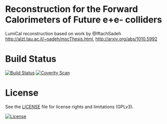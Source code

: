 # Reconstruction for the Forward Calorimeters of Future e+e- colliders

LumiCal reconstruction based on work by @IftachSadeh
http://alzt.tau.ac.il/~sadeh/mscThesis.html, http://arxiv.org/abs/1010.5992

# Build Status

[![Build Status](https://travis-ci.org/FCALSW/FCalClusterer.svg?branch=master)](https://travis-ci.org/FCALSW/FCalClusterer)
[![Coverity Scan](https://scan.coverity.com/projects/10210/badge.svg)](https://scan.coverity.com/projects/fcalsw-fcalclusterer)

# License

See the [LICENSE](LICENSE) file for license rights and limitations (GPLv3).

[![License](https://www.gnu.org/graphics/gplv3-127x51.png)](https://www.gnu.org/licenses/gpl-3.0.en.html)
